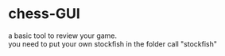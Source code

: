 # chess-GUI
a basic tool to review your game.                                  
you need to put your own stockfish in the folder call "stockfish"

